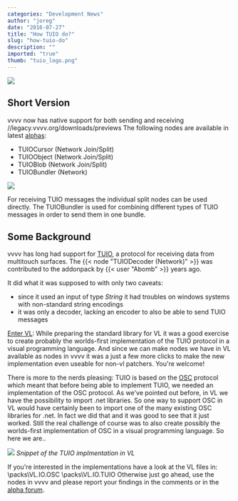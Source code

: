 ```yaml
---
categories: "Development News"
author: "joreg"
date: "2016-07-27"
title: "How TUIO do?"
slug: "how-tuio-do"
description: ""
imported: "true"
thumb: "tuio_logo.png"
---
```



![](tuio_logo.png)

## Short Version

vvvv now has native support for both sending and receiving //legacy.vvvv.org/downloads/previews
The following nodes are available in latest [alphas](https://legacy.vvvv.org/downloads/previews):
* TUIOCursor (Network Join/Split)
* TUIOObject (Network Join/Split)
* TUIOBlob (Network Join/Split)
* TUIOBundler (Network)

![](tuio.gif) 

For receiving TUIO messages the individual split nodes can be used directly. The TUIOBundler is used for combining different types of TUIO messages in order to send them in one bundle. 

## Some Background

vvvv has long had support for [TUIO](http://tuio.org), a protocol for receiving data from multitouch surfaces. The {{< node "TUIODecoder (Network)" >}}  was contributed to the addonpack by {{< user "Abomb" >}} years ago. 

It did what it was supposed to with only two caveats: 
* since it used an input of type *String* it had troubles on windows systems with non-standard string encodings
* it was only a decoder, lacking an encoder to also be able to send TUIO messages

[Enter VL](https://betadocs.vvvv.org/using-vvvv/vl.html): While preparing the standard library for VL it was a good exercise to create probably the worlds-first implementation of the TUIO protocol in a visual programming language. And since we can make nodes we have in VL available as nodes in vvvv it was a just a few more clicks to make the new implementation even useable for non-vl patchers. You're welcome!

There is more to the nerds pleasing: TUIO is based on the [OSC](http://opensoundcontrol.org) protocol which meant that before being able to implement TUIO, we needed an implementation of the OSC protocol. As we've pointed out before, in VL we have the possibility to import .net libraries. So one way to support OSC in VL would have certainly been to import one of the many existing OSC libraries for .net. In fact we did that and it was good to see that it just worked. Still the real challenge of course was to also create possibly the worlds-first implementation of OSC in a visual programming language. So here we are..

![](tuio-vl.png)
*Snippet of the TUIO implmentation in VL*

If you're interested in the implementations have a look at the VL files in:
 \packs\VL.IO.OSC
 \packs\VL.IO.TUIO
Otherwise just go ahead, use the nodes in vvvv and please report your findings in the comments or in the [alpha forum](https://discourse.vvvv.org).


